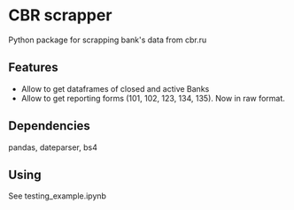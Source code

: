 # CBR scrapper
Python package for scrapping bank's data from cbr.ru

## Features

- Allow to get dataframes of closed and active Banks
- Allow to get reporting forms (101, 102, 123, 134, 135). Now in raw format.

## Dependencies

pandas, dateparser, bs4

## Using

See testing_example.ipynb
